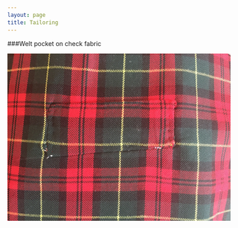 ```yaml
---
layout: page
title: Tailoring
---
```


###Welt pocket on check fabric

![Welt pocket on check fabric](/public/img/tailoring/welt_pocket_check.jpg)
